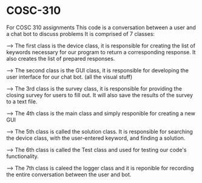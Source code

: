 # COSC-310
For COSC 310 assignments 
This code is a conversation between a user and a chat bot to discuss problems 
It is comprised of 7 classes:

--> The first class is the device class, it is responsible for creating the list of keywords necessary for our program to return a corresponding response. It also creates the list     of prepared responses.

--> The second class is the GUI class, it is responsible for developing the user interface for our chat bot. (all the visual stuff)

--> The 3rd class is the survey class, it is responsible for providing the closing survey for users to fill out. It will also save the results of the survey to a text file.

--> The 4th class is the main class and simply responible for creating a new GUI 

--> The 5th class is called the solution class. It is responsible for searching the device class, with the user-entered keyword, and finding a solution.

--> The 6th class is called the Test class and used for testing our code's functionality. 

--> The 7th class is caleed the logger class and it is reponible for recording the entire conversation between the user and bot. 
